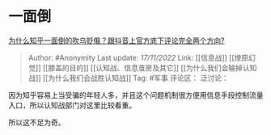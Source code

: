 # 一面倒
[为什么知乎一面倒的吹乌贬俄？跟抖音上官方底下评论完全两个方向?](https://www.zhihu.com/question/565035194/answer/2756988063)

> Author: #Anonymity
> Last update: *17/11/2022*
> Link: [[信息战]] [[燎原幻觉]] [[膝盖的目的]] [[认知战、信息茧房及其它]] [[为什么我们会输掉认知战]] [[为什么我们会战胜认知战]]
> Tag: #军事
> 评论区：
> 泛讨论：

因为知乎容易上当受骗的年轻人多，并且这个问题机制很方便用信息手段控制流量入口，所以认知战部门对这里比较看重。

所以这不足为奇。
